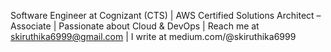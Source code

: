 Software Engineer at Cognizant (CTS) | AWS Certified Solutions Architect – Associate | Passionate about Cloud & DevOps | Reach me at skiruthika6999@gmail.com | I write at medium.com/@skiruthika6999

<!---
kiruthikasv69/kiruthikasv69 is a ✨ special ✨ repository because its `README.md` (this file) appears on your GitHub profile.
You can click the Preview link to take a look at your changes.
--->
